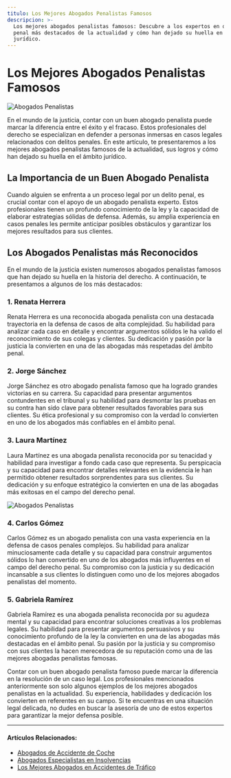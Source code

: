 ```yaml
---
titulo: Los Mejores Abogados Penalistas Famosos
descripcion: >-
  Los mejores abogados penalistas famosos: Descubre a los expertos en defensa
  penal más destacados de la actualidad y cómo han dejado su huella en el ámbito
  jurídico.
---
```


# **Los Mejores Abogados Penalistas Famosos**

![Abogados Penalistas](./img/abogados-penalistas-famosos-1.webp)



En el mundo de la justicia, contar con un buen abogado penalista puede marcar la diferencia entre el éxito y el fracaso. Estos profesionales del derecho se especializan en defender a personas inmersas en casos legales relacionados con delitos penales. En este artículo, te presentaremos a los mejores abogados penalistas famosos de la actualidad, sus logros y cómo han dejado su huella en el ámbito jurídico.

## **La Importancia de un Buen Abogado Penalista**

Cuando alguien se enfrenta a un proceso legal por un delito penal, es crucial contar con el apoyo de un abogado penalista experto. Estos profesionales tienen un profundo conocimiento de la ley y la capacidad de elaborar estrategias sólidas de defensa. Además, su amplia experiencia en casos penales les permite anticipar posibles obstáculos y garantizar los mejores resultados para sus clientes.

## **Los Abogados Penalistas más Reconocidos**

En el mundo de la justicia existen numerosos abogados penalistas famosos que han dejado su huella en la historia del derecho. A continuación, te presentamos a algunos de los más destacados:

### **1. Renata Herrera**

Renata Herrera es una reconocida abogada penalista con una destacada trayectoria en la defensa de casos de alta complejidad. Su habilidad para analizar cada caso en detalle y encontrar argumentos sólidos le ha valido el reconocimiento de sus colegas y clientes. Su dedicación y pasión por la justicia la convierten en una de las abogadas más respetadas del ámbito penal.

### **2. Jorge Sánchez**

Jorge Sánchez es otro abogado penalista famoso que ha logrado grandes victorias en su carrera. Su capacidad para presentar argumentos contundentes en el tribunal y su habilidad para desmontar las pruebas en su contra han sido clave para obtener resultados favorables para sus clientes. Su ética profesional y su compromiso con la verdad lo convierten en uno de los abogados más confiables en el ámbito penal.

### **3. Laura Martínez**

Laura Martínez es una abogada penalista reconocida por su tenacidad y habilidad para investigar a fondo cada caso que representa. Su perspicacia y su capacidad para encontrar detalles relevantes en la evidencia le han permitido obtener resultados sorprendentes para sus clientes. Su dedicación y su enfoque estratégico la convierten en una de las abogadas más exitosas en el campo del derecho penal.

![Abogados Penalistas](./img/abogados-penalistas-famosos-2.webp)

### **4. Carlos Gómez**

Carlos Gómez es un abogado penalista con una vasta experiencia en la defensa de casos penales complejos. Su habilidad para analizar minuciosamente cada detalle y su capacidad para construir argumentos sólidos lo han convertido en uno de los abogados más influyentes en el campo del derecho penal. Su compromiso con la justicia y su dedicación incansable a sus clientes lo distinguen como uno de los mejores abogados penalistas del momento.

### **5. Gabriela Ramírez**

Gabriela Ramírez es una abogada penalista reconocida por su agudeza mental y su capacidad para encontrar soluciones creativas a los problemas legales. Su habilidad para presentar argumentos persuasivos y su conocimiento profundo de la ley la convierten en una de las abogadas más destacadas en el ámbito penal. Su pasión por la justicia y su compromiso con sus clientes la hacen merecedora de su reputación como una de las mejores abogadas penalistas famosas.



Contar con un buen abogado penalista famoso puede marcar la diferencia en la resolución de un caso legal. Los profesionales mencionados anteriormente son solo algunos ejemplos de los mejores abogados penalistas en la actualidad. Su experiencia, habilidades y dedicación los convierten en referentes en su campo. Si te encuentras en una situación legal delicada, no dudes en buscar la asesoría de uno de estos expertos para garantizar la mejor defensa posible.

---

#### **Artículos Relacionados:**

- [Abogados de Accidente de Coche](abogados-accidente-coche)
- [Abogados Especialistas en Insolvencias](abogado-especialista-en-insolvencias)
- [Los Mejores Abogados en Accidentes de Tráfico](los-mejores-abogados-en-accidentes-de-trafico)
